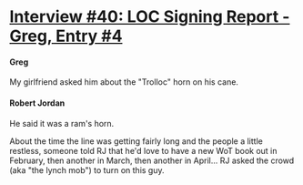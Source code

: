 # [Interview #40: LOC Signing Report - Greg, Entry #4](https://www.theoryland.com/intvmain.php?i=40#4)

#### Greg

My girlfriend asked him about the "Trolloc" horn on his cane.

#### Robert Jordan

He said it was a ram's horn.

About the time the line was getting fairly long and the people a little restless, someone told RJ that he'd love to have a new WoT book out in February, then another in March, then another in April... RJ asked the crowd (aka "the lynch mob") to turn on this guy.

